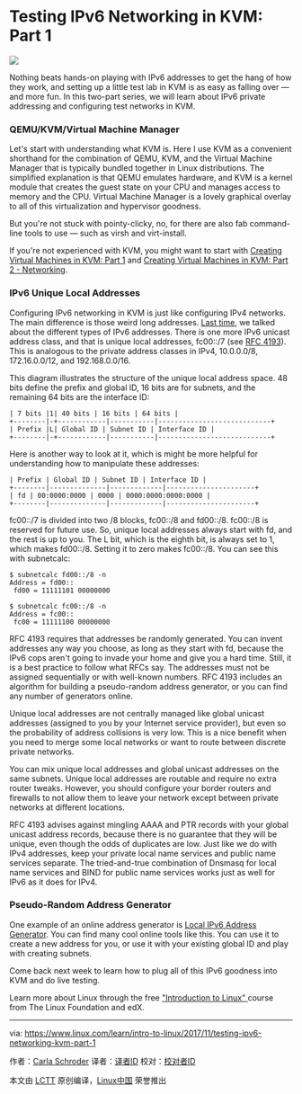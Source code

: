 Testing IPv6 Networking in KVM: Part 1
======

![](https://www.linux.com/sites/lcom/files/styles/rendered_file/public/ipv6-networking.png?itok=swQPV8Ey)

Nothing beats hands-on playing with IPv6 addresses to get the hang of how they work, and setting up a little test lab in KVM is as easy as falling over — and more fun. In this two-part series, we will learn about IPv6 private addressing and configuring test networks in KVM.

### QEMU/KVM/Virtual Machine Manager

Let's start with understanding what KVM is. Here I use KVM as a convenient shorthand for the combination of QEMU, KVM, and the Virtual Machine Manager that is typically bundled together in Linux distributions. The simplified explanation is that QEMU emulates hardware, and KVM is a kernel module that creates the guest state on your CPU and manages access to memory and the CPU. Virtual Machine Manager is a lovely graphical overlay to all of this virtualization and hypervisor goodness.

But you're not stuck with pointy-clicky, no, for there are also fab command-line tools to use — such as virsh and virt-install.

If you're not experienced with KVM, you might want to start with [Creating Virtual Machines in KVM: Part 1][1] and [Creating Virtual Machines in KVM: Part 2 - Networking][2].

### IPv6 Unique Local Addresses

Configuring IPv6 networking in KVM is just like configuring IPv4 networks. The main difference is those weird long addresses. [Last time][3], we talked about the different types of IPv6 addresses. There is one more IPv6 unicast address class, and that is unique local addresses, fc00::/7 (see [RFC 4193][4]). This is analogous to the private address classes in IPv4, 10.0.0.0/8, 172.16.0.0/12, and 192.168.0.0/16.

This diagram illustrates the structure of the unique local address space. 48 bits define the prefix and global ID, 16 bits are for subnets, and the remaining 64 bits are the interface ID:
```
| 7 bits |1| 40 bits | 16 bits | 64 bits |
+--------|-+------------|-----------|----------------------------+
| Prefix |L| Global ID | Subnet ID | Interface ID |
+--------|-+------------|-----------|----------------------------+

```

Here is another way to look at it, which is might be more helpful for understanding how to manipulate these addresses:
```
| Prefix | Global ID | Subnet ID | Interface ID |
+--------|--------------|-------------|----------------------+
| fd | 00:0000:0000 | 0000 | 0000:0000:0000:0000 |
+--------|--------------|-------------|----------------------+

```

fc00::/7 is divided into two /8 blocks, fc00::/8 and fd00::/8. fc00::/8 is reserved for future use. So, unique local addresses always start with fd, and the rest is up to you. The L bit, which is the eighth bit, is always set to 1, which makes fd00::/8. Setting it to zero makes fc00::/8. You can see this with subnetcalc:
```
$ subnetcalc fd00::/8 -n
Address = fd00::
 fd00 = 11111101 00000000

$ subnetcalc fc00::/8 -n
Address = fc00::
 fc00 = 11111100 00000000

```

RFC 4193 requires that addresses be randomly generated. You can invent addresses any way you choose, as long as they start with fd, because the IPv6 cops aren't going to invade your home and give you a hard time. Still, it is a best practice to follow what RFCs say. The addresses must not be assigned sequentially or with well-known numbers. RFC 4193 includes an algorithm for building a pseudo-random address generator, or you can find any number of generators online.

Unique local addresses are not centrally managed like global unicast addresses (assigned to you by your Internet service provider), but even so the probability of address collisions is very low. This is a nice benefit when you need to merge some local networks or want to route between discrete private networks.

You can mix unique local addresses and global unicast addresses on the same subnets. Unique local addresses are routable and require no extra router tweaks. However, you should configure your border routers and firewalls to not allow them to leave your network except between private networks at different locations.

RFC 4193 advises against mingling AAAA and PTR records with your global unicast address records, because there is no guarantee that they will be unique, even though the odds of duplicates are low. Just like we do with IPv4 addresses, keep your private local name services and public name services separate. The tried-and-true combination of Dnsmasq for local name services and BIND for public name services works just as well for IPv6 as it does for IPv4.

### Pseudo-Random Address Generator

One example of an online address generator is [Local IPv6 Address Generator][5]. You can find many cool online tools like this. You can use it to create a new address for you, or use it with your existing global ID and play with creating subnets.

Come back next week to learn how to plug all of this IPv6 goodness into KVM and do live testing.

Learn more about Linux through the free ["Introduction to Linux" ][6]course from The Linux Foundation and edX.

--------------------------------------------------------------------------------

via: https://www.linux.com/learn/intro-to-linux/2017/11/testing-ipv6-networking-kvm-part-1

作者：[Carla Schroder][a]
译者：[译者ID](https://github.com/译者ID)
校对：[校对者ID](https://github.com/校对者ID)

本文由 [LCTT](https://github.com/LCTT/TranslateProject) 原创编译，[Linux中国](https://linux.cn/) 荣誉推出

[a]:https://www.linux.com/users/cschroder
[1]:https://www.linux.com/learn/intro-to-linux/2017/5/creating-virtual-machines-kvm-part-1
[2]:https://www.linux.com/learn/intro-to-linux/2017/5/creating-virtual-machines-kvm-part-2-networking
[3]:https://www.linux.com/learn/intro-to-linux/2017/10/calculating-ipv6-subnets-linux
[4]:https://tools.ietf.org/html/rfc4193
[5]:https://www.ultratools.com/tools/rangeGenerator
[6]:https://training.linuxfoundation.org/linux-courses/system-administration-training/introduction-to-linux
